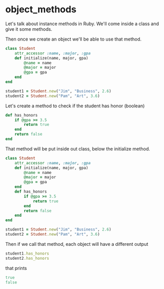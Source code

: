 # object_methods

Let's talk about instance methods in Ruby.
We'll come inside a class and give it some methods.

Then once we create an object we'll be able to use that method.

```ruby
class Student
    attr_accessor :name, :major, :gpa
    def initialize(name, major, gpa)
        @name = name
        @major = major
        @gpa = gpa
    end
end

student1 = Student.new("Jim", "Business", 2.6)
student2 = Student.new("Pam", "Art", 3.6)
```

Let's create a method to check if the student has honor (boolean)

```ruby
def has_honors
    if @gpa >= 3.5
        return true
    end
    return false
end
```

That method will be put inside out class, below the initialize method.

```ruby
class Student
    attr_accessor :name, :major, :gpa
    def initialize(name, major, gpa)
        @name = name
        @major = major
        @gpa = gpa
    end
    def has_honors
        if @gpa >= 3.5
            return true
        end
        return false
    end
end

student1 = Student.new("Jim", "Business", 2.6)
student2 = Student.new("Pam", "Art", 3.6)
```

Then if we call that method, each object will have a different output

```ruby
student1.has_honors
student2.has_honors
```

that prints

```ruby
true
false
```
